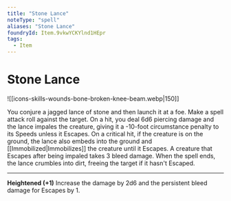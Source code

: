```yaml
---
title: "Stone Lance"
noteType: "spell"
aliases: "Stone Lance"
foundryId: Item.9vkwYCKYlnd1HEpr
tags:
  - Item
---
```


# Stone Lance
![[icons-skills-wounds-bone-broken-knee-beam.webp|150]]

You conjure a jagged lance of stone and then launch it at a foe. Make a spell attack roll against the target. On a hit, you deal 6d6 piercing damage and the lance impales the creature, giving it a -10-foot circumstance penalty to its Speeds unless it Escapes. On a critical hit, if the creature is on the ground, the lance also embeds into the ground and [[Immobilized|Immobilizes]] the creature until it Escapes. A creature that Escapes after being impaled takes 3 bleed damage. When the spell ends, the lance crumbles into dirt, freeing the target if it hasn't Escaped.

* * *

**Heightened (+1)** Increase the damage by 2d6 and the persistent bleed damage for Escapes by 1.
